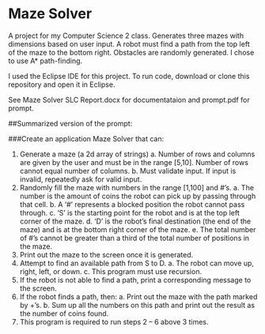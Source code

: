 # Maze Solver
A project for my Computer Science 2 class. Generates three mazes with dimensions based on user input. A robot must find a path from the top left of the maze to the bottom right. Obstacles are randomly generated. I chose to use A* path-finding.

I used the Eclipse IDE for this project. To run code, download or clone this repository and open it in Eclipse. 

See Maze Solver SLC Report.docx for documentataion and prompt.pdf for prompt. 

##Summarized version of the prompt:

###Create an application Maze Solver that can:
  1)	Generate a maze (a 2d array of strings) 
    a.	Number of rows and columns are given by the user and must be in the range [5,10]. Number of rows cannot equal number of columns.
    b.	Must validate input. If input is invalid, repeatedly ask for valid input.
  2)	Randomly fill the maze with numbers in the range [1,100] and #’s. 
    a.	The number is the amount of coins the robot can pick up by passing through that cell.
    b.	A ‘#’ represents a blocked position the robot cannot pass through.
    c.	‘S’ is the starting point for the robot and is at the top left corner of the maze.
    d.	‘D’ is the robot’s final destination (the end of the maze) and is at the bottom right corner of the maze.
    e.	The total number of #’s cannot be greater than a third of the total number of positions in the maze.
  3)	Print out the maze to the screen once it is generated.
  4)	Attempt to find an available path from S to D.
    a.	The robot can move up, right, left, or down.
    c.	This program must use recursion.
  5)	If the robot is not able to find a path, print a corresponding message to the screen.
  6)	If the robot finds a path, then:
    a.	Print out the maze with the path marked by +’s.
    b.	Sum up all the numbers on this path and print out the result as the number of coins found.
  7)	This program is required to run steps 2 – 6 above 3 times.
